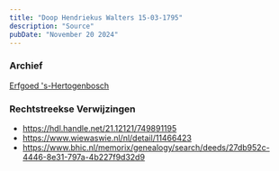 ```yaml
---
title: "Doop Hendriekus Walters 15-03-1795"
description: "Source"
pubDate: "November 20 2024"
---
```


### Archief
[Erfgoed 's-Hertogenbosch](https://www.erfgoedshertogenbosch.nl/)

### Rechtstreekse Verwijzingen
- https://hdl.handle.net/21.12121/749891195
- https://www.wiewaswie.nl/nl/detail/11466423
- https://www.bhic.nl/memorix/genealogy/search/deeds/27db952c-4446-8e31-797a-4b227f9d32d9